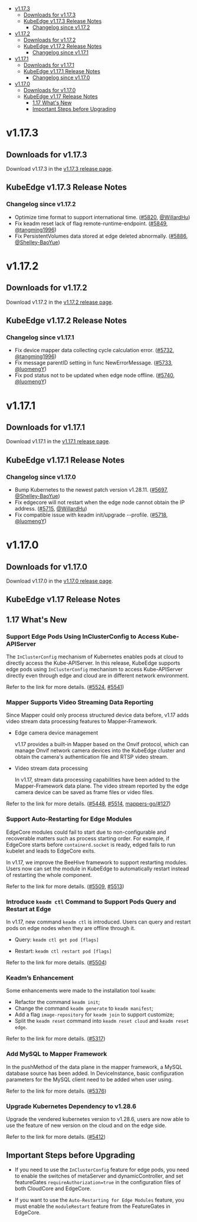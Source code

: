 * [v1.17.3](#v1173)
    * [Downloads for v1.17.3](#downloads-for-v1173)
    * [KubeEdge v1.17.3 Release Notes](#kubeedge-v1173-release-notes)
        * [Changelog since v1.17.2](#changelog-since-v1172)
* [v1.17.2](#v1172)
    * [Downloads for v1.17.2](#downloads-for-v1172)
    * [KubeEdge v1.17.2 Release Notes](#kubeedge-v1172-release-notes)
        * [Changelog since v1.17.1](#changelog-since-v1171)
* [v1.17.1](#v1171)
    * [Downloads for v1.17.1](#downloads-for-v1171)
    * [KubeEdge v1.17.1 Release Notes](#kubeedge-v1171-release-notes)
        * [Changelog since v1.17.0](#changelog-since-v1170)
* [v1.17.0](#v1170)
    * [Downloads for v1.17.0](#downloads-for-v1170)
    * [KubeEdge v1.17 Release Notes](#kubeedge-v117-release-notes)
        * [1.17 What's New](#117-whats-new)
        * [Important Steps before Upgrading](#important-steps-before-upgrading)

# v1.17.3

## Downloads for v1.17.3

Download v1.17.3 in the [v1.17.3 release page](https://github.com/kubeedge/kubeedge/releases/tag/v1.17.3).

## KubeEdge v1.17.3 Release Notes

### Changelog since v1.17.2

- Optimize time format to support international time. ([#5820](https://github.com/kubeedge/kubeedge/pull/5820), [@WillardHu](https://github.com/WillardHu))
- Fix keadm reset lack of flag remote-runtime-endpoint. ([#5849](https://github.com/kubeedge/kubeedge/pull/5849), [@tangming1996](https://github.com/tangming1996))
- Fix PersistentVolumes data stored at edge deleted abnormally.  ([#5886](https://github.com/kubeedge/kubeedge/pull/5886), [@Shelley-BaoYue](https://github.com/Shelley-BaoYue))

# v1.17.2

## Downloads for v1.17.2

Download v1.17.2 in the [v1.17.2 release page](https://github.com/kubeedge/kubeedge/releases/tag/v1.17.2).

## KubeEdge v1.17.2 Release Notes

### Changelog since v1.17.1

- Fix device mapper data collecting cycle calculation error. ([#5732](https://github.com/kubeedge/kubeedge/pull/5732), [@tangming1996](https://github.com/tangming1996))
- Fix message parentID setting in func NewErrorMessage. ([#5733](https://github.com/kubeedge/kubeedge/pull/5733), [@luomengY](https://github.com/luomengY))
- Fix pod status not to be updated when edge node offline. ([#5740](https://github.com/kubeedge/kubeedge/pull/5740), [@luomengY](https://github.com/luomengY))


# v1.17.1

## Downloads for v1.17.1

Download v1.17.1 in the [v1.17.1 release page](https://github.com/kubeedge/kubeedge/releases/tag/v1.17.1).

## KubeEdge v1.17.1 Release Notes

### Changelog since v1.17.0

- Bump Kubernetes to the newest patch version v1.28.11. ([#5697](https://github.com/kubeedge/kubeedge/pull/5697), [@Shelley-BaoYue](https://github.com/Shelley-BaoYue))
- Fix edgecore will not restart when the edge node cannot obtain the IP address. ([#5715](https://github.com/kubeedge/kubeedge/pull/5715), [@WillardHu](https://github.com/WillardHu))
- Fix compatible issue with keadm init/upgrade --profile. ([#5718](https://github.com/kubeedge/kubeedge/pull/5718), [@luomengY](https://github.com/luomengY))



# v1.17.0

## Downloads for v1.17.0

Download v1.17.0 in the [v1.17.0 release page](https://github.com/kubeedge/kubeedge/releases/tag/v1.17.0).

## KubeEdge v1.17 Release Notes

## 1.17 What's New

### Support Edge Pods Using InClusterConfig to Access Kube-APIServer

The `InClusterConfig` mechanism of Kubernetes enables pods at cloud to directly access the Kube-APIServer. In this release, KubeEdge supports edge pods using `InClusterConfig` mechanism to access Kube-APIServer directly even through edge and cloud are in different network environment.

Refer to the link for more details. ([#5524](https://github.com/kubeedge/kubeedge/pull/5524), [#5541](https://github.com/kubeedge/kubeedge/pull/5541))

### Mapper Supports Video Streaming Data Reporting

Since Mapper could only process structured device data before, v1.17 adds video stream data processing features to Mapper-Framework.

- Edge camera device management

    v1.17 provides a built-in Mapper based on the Onvif protocol, which can manage Onvif network camera devices into the KubeEdge cluster and obtain the camera's authentication file and RTSP video stream.

- Video stream data processing

    In v1.17, stream data processing capabilities have been added to the Mapper-Framework data plane. The video stream reported by the edge camera device can be saved as frame files or video files.

Refer to the link for more details. ([#5448](https://github.com/kubeedge/kubeedge/pull/5448), [#5514](https://github.com/kubeedge/kubeedge/pull/5514), [mappers-go/#127](https://github.com/kubeedge/mappers-go/pull/127))

### Support Auto-Restarting for Edge Modules 

EdgeCore modules could fail to start due to non-configurable and recoverable matters such as process starting order. For example, if EdgeCore starts before `containerd.socket` is ready, edged fails to run kubelet and leads to EdgeCore exits.

In v1.17, we improve the BeeHive framework to support restarting modules. Users now can set the module in KubeEdge to automatically restart instead of restarting the whole component.

Refer to the link for more details. ([#5509](https://github.com/kubeedge/kubeedge/pull/5509), [#5513](https://github.com/kubeedge/kubeedge/pull/5513))

### Introduce `keadm ctl` Command to Support Pods Query and Restart at Edge

In v1.17, new command `keadm ctl` is introduced. Users can query and restart pods on edge nodes when they are offline through it.

- Query: `keadm ctl get pod [flags]`

- Restart:  `keadm ctl restart pod [flags]`

Refer to the link for more details. ([#5504](https://github.com/kubeedge/kubeedge/pull/5504))

### Keadm’s Enhancement

Some enhancements were made to the installation tool `keadm`:

- Refactor the command `keadm init`;
- Change the command `keadm generate` to `keadm manifest`;
- Add a flag `image-repository` for `keadm join` to support customize;
- Split the  `keadm reset` command into  `keadm reset cloud` and  `keadm reset edge`.

Refer to the link for more details. ([#5317](https://github.com/kubeedge/kubeedge/pull/5317))

### Add MySQL to Mapper Framework

In the pushMethod of the data plane in the mapper framework, a MySQL database source has been added. In DeviceInstance, basic configuration parameters for the MySQL client need to be added when user using.

Refer to the link for more details. ([#5376](https://github.com/kubeedge/kubeedge/pull/5376))

### Upgrade Kubernetes Dependency to v1.28.6 

Upgrade the vendered kubernetes version to v1.28.6, users are now able to use the feature of new version on the cloud and on the edge side.

Refer to the link for more details. ([#5412](https://github.com/kubeedge/kubeedge/pull/5412))

## Important Steps before Upgrading

- If you need to use the `InClusterConfig` feature for edge pods, you need to enable the switches of metaServer and dynamicController, and set featureGates `requireAuthorization=true` in the configuration files of both CloudCore and EdgeCore.

- If you want to use the `Auto-Restarting for Edge Modules` feature, you must enable the `moduleRestart` feature from the FeatureGates in EdgeCore.